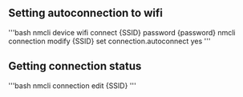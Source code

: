 ## Setting autoconnection to wifi
'''bash
nmcli device wifi connect {SSID} password {password}
nmcli connection modify {SSID} set connection.autoconnect yes
'''
## Getting connection status
'''bash
nmcli connection edit {SSID}
'''
